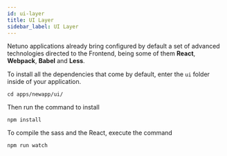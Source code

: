 ```yaml
---
id: ui-layer
title: UI Layer
sidebar_label: UI Layer
---
```


Netuno applications already bring configured by default a set of advanced technologies directed to the Frontend, being some of them **React**, **Webpack**, **Babel** and **Less**.

To install all the dependencies that come by default, enter the `ui` folder inside of your application.

```shell
cd apps/newapp/ui/
```

Then run the command to install
```shell
npm install
```

To compile the sass and the React, execute the command
```shell
npm run watch
```
